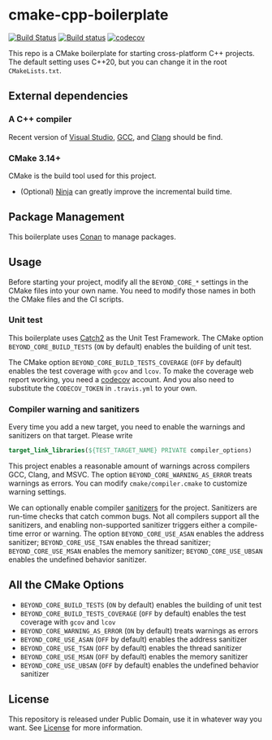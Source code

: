 # cmake-cpp-boilerplate
[![Build Status](https://travis-ci.org/LesleyLai/cmake-cpp-boilerplate.svg?branch=master)](https://travis-ci.org/LesleyLai/cmake-cpp-boilerplate)
[![Build status](https://ci.appveyor.com/api/projects/status/qhkbact3oew7e09t/branch/master?svg=true)](https://ci.appveyor.com/project/LesleyLai/cmake-cpp-boilerplate/branch/master)
[![codecov](https://codecov.io/gh/LesleyLai/cmake-cpp-boilerplate/branch/master/graph/badge.svg)](https://codecov.io/gh/LesleyLai/cmake-cpp-boilerplate)

This repo is a CMake boilerplate for starting cross-platform C++ projects. The default setting uses C++20, but you can change it in the root `CMakeLists.txt`.

## External dependencies
### A C++ compiler
Recent version of [Visual Studio](https://www.visualstudio.com/), [GCC](https://gcc.gnu.org/), and [Clang](https://clang.llvm.org/) should be find.

### CMake 3.14+
CMake is the build tool used for this project.
- (Optional) [Ninja](https://ninja-build.org/) can greatly improve the incremental build time.

## Package Management
This boilerplate uses [Conan](https://conan.io/) to manage packages.

## Usage
Before starting your project, modify all the `BEYOND_CORE_*` settings in the CMake files into your own name.
You need to modify those names in both the CMake files and the CI scripts.

### Unit test
This boilerplate uses [Catch2](https://github.com/catchorg/Catch2) as the Unit Test Framework.
The CMake option `BEYOND_CORE_BUILD_TESTS` (`ON` by default) enables the building of unit test.

The CMake option `BEYOND_CORE_BUILD_TESTS_COVERAGE` (`OFF` by default) enables the test coverage with `gcov` and `lcov`.
To make the coverage web report working, you need a [codecov](https://codecov.io/) account. And you also need to substitute the `CODECOV_TOKEN` in `.travis.yml` to your own.

### Compiler warning and sanitizers
Every time you add a new target, you need to enable the warnings and sanitizers on that target.
Please write

```cmake
target_link_libraries(${TEST_TARGET_NAME} PRIVATE compiler_options)
```

This project enables a reasonable amount of warnings across compilers GCC, Clang, and MSVC.
The option `BEYOND_CORE_WARNING_AS_ERROR` treats warnings as errors.
You can modify `cmake/compiler.cmake` to customize warning settings.

We can optionally enable compiler [sanitizers](https://github.com/google/sanitizers) for the project.
Sanitizers are run-time checks that catch common bugs.
Not all compilers support all the sanitizers,
and enabling non-supported sanitizer triggers either a compile-time error or warning.
The option `BEYOND_CORE_USE_ASAN` enables the address sanitizer;
`BEYOND_CORE_USE_TSAN` enables the thread sanitizer;
`BEYOND_CORE_USE_MSAN` enables the memory sanitizer;
`BEYOND_CORE_USE_UBSAN` enables the undefined behavior sanitizer.

## All the CMake Options
- `BEYOND_CORE_BUILD_TESTS` (`ON` by default) enables the building of unit test
- `BEYOND_CORE_BUILD_TESTS_COVERAGE` (`OFF` by default) enables the test coverage with `gcov` and `lcov`
- `BEYOND_CORE_WARNING_AS_ERROR` (`ON` by default) treats warnings as errors
- `BEYOND_CORE_USE_ASAN` (`OFF` by default) enables the address sanitizer
- `BEYOND_CORE_USE_TSAN` (`OFF` by default) enables the thread sanitizer
- `BEYOND_CORE_USE_MSAN` (`OFF` by default) enables the memory sanitizer
- `BEYOND_CORE_USE_UBSAN` (`OFF` by default) enables the undefined behavior sanitizer

## License
This repository is released under Public Domain, use it in whatever way you want. See [License](file:License) for more information.
